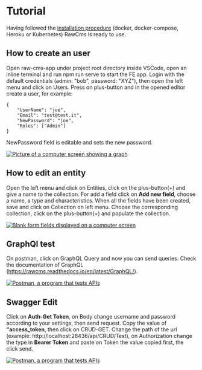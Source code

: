 # Tutorial
Having followed the [installation procedure](Deploy) (docker, docker-compose, Heroku or Kubernetes) RawCms is ready to use.

## How to create an user

Open raw-cms-app under project root directory inside VSCode, open an inline terminal and run npm run serve to start the FE app.
Login with the default credentials (admin: "bob", password: "XYZ"), then open the left menu and click on Users.
Press on plus-button and in the opened editor create a user, for example:
```
{
    "UserName": "joe",
    "Email": "test@test.it",
    "NewPassword": "joe", 
    "Roles": ["Admin"]
}
```
NewPassword field is editable and sets the new password.

[![Picture of a computer screen showing a graph](http://img.youtube.com/vi/FuLP8WdUbew/0.jpg)](http://www.youtube.com/watch?v=FuLP8WdUbew)

## How to edit an entity

Open the left menu and click on Entities, click on the plus-button(+) and give a name to the collection.
For add a field click on **Add new field**, choose a name, a type and characteristics. 
When all the fields have been created, save and click on Collection on left menu.
Choose the corresponding collection, click on the plus-button(+) and populate the collection. 

[![Blank form fields displayed on a computer screen](http://img.youtube.com/vi/omCS6M-WD80/0.jpg)](http://www.youtube.com/watch?v=omCS6M-WD80)

## GraphQl test

On postman, click on GraphQL Query and now you can send queries.
Check the documentation of GraphQL (https://rawcms.readthedocs.io/en/latest/GraphQL/).

[![Postman, a program that tests APIs](http://img.youtube.com/vi/tiBim8w1_MU/0.jpg)](http://www.youtube.com/watch?v=tiBim8w1_MU)

## Swagger Edit

Click on **Auth-Get Token**, on Body change username and password according to your settings, then send request.
Copy the value of **"access_token**, then click on CRUD-GET.
Change the path of the url (example: http://localhost:28436/api/CRUD/Test), on Authorization change the type in **Bearer Token** and paste on Token the value copied first, the click send.

[![Postman, a program that tests APIs](http://img.youtube.com/vi/vXEMtzfSk0U/0.jpg)](http://www.youtube.com/watch?v=vXEMtzfSk0U)
